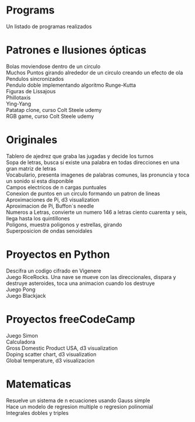# Programs
Un listado de programas realizados

# Patrones e Ilusiones ópticas
Bolas moviendose dentro de un circulo  
Muchos Puntos girando alrededor de un circulo creando un efecto de ola  
Pendulos sincronizados  
Pendulo doble implementando algoritmo Runge-Kutta  
Figuras de Lissajous  
Phillotaxis  
Ying-Yang  
Patatap clone, curso Colt Steele udemy  
RGB game, curso Colt Steele udemy  

# Originales
Tablero de ajedrez que graba las jugadas y decide los turnos  
Sopa de letras, busca si existe una palabra en todas direcciones en una gran matriz de letras  
Vocabulario, presenta imagenes de palabras comunes, las pronuncia y toca un sonido si esta disponible  
Campos electricos de n cargas puntuales  
Conexion de puntos en un circulo formando un patron de lineas  
Aproximaciones de Pi, d3 visualization  
Aproximacion de Pi, Buffon´s needle  
Numeros a Letras, convierte un numero 146 a letras ciento cuarenta y seis, llega hasta los quintillones  
Poligons, muestra poligonos y estrellas, girando  
Superposicion de ondas senoidales  

# Proyectos en Python
Descifra un codigo cifrado en Vigenere  
Juego RiceRocks. Una nave se mueve con las direccionales, dispara y destruye asteroides, toca una animacion cuando los destruye  
Juego Pong  
Juego Blackjack  

# Proyectos freeCodeCamp
Juego Simon  
Calculadora  
Gross Domestic Product USA, d3 visualization  
Doping scatter chart, d3 visualization  
Global temperature, d3 visualizacion  

# Matematicas
Resuelve un sistema de n ecuaciones usando Gauss simple  
Hace un modelo de regresion multiple o regresion polinomial  
Integrales dobles y triples
